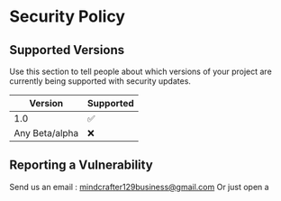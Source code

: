 # Security Policy

## Supported Versions

Use this section to tell people about which versions of your project are
currently being supported with security updates.

| Version | Supported          |
| ------- | ------------------ |
| 1.0 | :white_check_mark: |
| Any Beta/alpha  | :x:   |

## Reporting a Vulnerability
Send us an email : mindcrafter129business@gmail.com
Or just open a 
